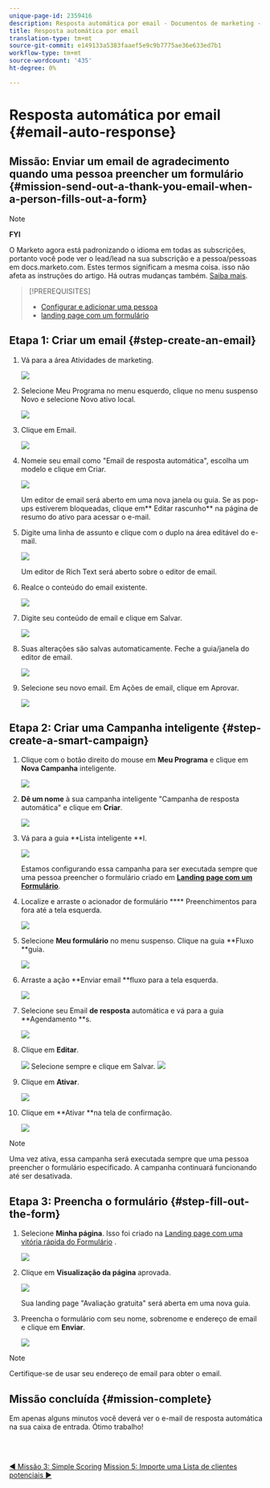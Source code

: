 ```yaml
---
unique-page-id: 2359416
description: Resposta automática por email - Documentos de marketing - Documentação do produto
title: Resposta automática por email
translation-type: tm+mt
source-git-commit: e149133a5383faaef5e9c9b7775ae36e633ed7b1
workflow-type: tm+mt
source-wordcount: '435'
ht-degree: 0%

---
```



# Resposta automática por email {#email-auto-response}

## Missão: Enviar um email de agradecimento quando uma pessoa preencher um formulário {#mission-send-out-a-thank-you-email-when-a-person-fills-out-a-form}

>[!NOTE]
>
>**FYI**
>
>O Marketo agora está padronizando o idioma em todas as subscrições, portanto você pode ver o lead/lead na sua subscrição e a pessoa/pessoas em docs.marketo.com. Estes termos significam a mesma coisa. isso não afeta as instruções do artigo. Há outras mudanças também. [Saiba mais](http://docs.marketo.com/display/DOCS/Updates+to+Marketo+Terminology).

>[!PREREQUISITES]
>
>* [Configurar e adicionar uma pessoa](get-set-up-and-add-a-person.md)
>* [landing page com um formulário](landing-page-with-a-form.md)

>



## Etapa 1: Criar um email {#step-create-an-email}

1. Vá para a área Atividades de marketing.

   ![](assets/one-2.png)

1. Selecione Meu Programa no menu esquerdo, clique no menu suspenso Novo e selecione Novo ativo local.

   ![](assets/two-3.png)

1. Clique em Email.

   ![](assets/three-2.png)

1. Nomeie seu email como &quot;Email de resposta automática&quot;, escolha um modelo e clique em Criar.

   ![](assets/four-1.png)

   Um editor de email será aberto em uma nova janela ou guia. Se as pop-ups estiverem bloqueadas, clique em** Editar rascunho** na página de resumo do ativo para acessar o e-mail.

1. Digite uma linha de assunto e clique com o duplo na área editável do e-mail.

   ![](assets/five-2.png)

   Um editor de Rich Text será aberto sobre o editor de email.

1. Realce o conteúdo do email existente.

   ![](assets/six-2.png)

1. Digite seu conteúdo de email e clique em Salvar.

   ![](assets/seven-2.png)

1. Suas alterações são salvas automaticamente. Feche a guia/janela do editor de email.

   ![](assets/eight-1.png)

1. Selecione seu novo email. Em Ações de email, clique em Aprovar.

   ![](assets/image2014-9-24-11-3a55-3a16.png)

## Etapa 2: Criar uma Campanha inteligente {#step-create-a-smart-campaign}

1. Clique com o botão direito do mouse em **Meu Programa** e clique em **Nova Campanha** inteligente.

   ![](assets/image2014-9-24-11-3a56-3a13.png)

1. **Dê um nome** à sua campanha inteligente &quot;Campanha de resposta automática&quot; e clique em **Criar**.

   ![](assets/image2014-9-24-11-3a56-3a25.png)

1. Vá para a guia **Lista inteligente **I.

   ![](assets/image2014-9-24-11-3a56-3a38.png)

   Estamos configurando essa campanha para ser executada sempre que uma pessoa preencher o formulário criado em [**Landing page com um Formulário**](landing-page-with-a-form.md).

1. Localize e arraste o acionador de formulário **** Preenchimentos para fora até a tela esquerda.

   ![](assets/image2014-9-24-11-3a57-3a18.png)

1. Selecione **Meu formulário** no menu suspenso. Clique na guia **Fluxo **guia.

   ![](assets/image2014-9-24-11-3a57-3a29.png)

1. Arraste a ação **Enviar email **fluxo para a tela esquerda.

   ![](assets/image2014-9-24-11-3a57-3a41.png)

1. Selecione seu Email **de resposta** automática e vá para a guia **Agendamento **s.

   ![](assets/image2014-9-24-11-3a57-3a53.png)

1. Clique em **Editar**.

   ![](assets/8.png)
Selecione sempre e clique em Salvar.
   ![](assets/9.png)

1. Clique em **Ativar**.

   ![](assets/10.png)

1. Clique em **Ativar **na tela de confirmação.

   ![](assets/11.png)

>[!NOTE]
>
>Uma vez ativa, essa campanha será executada sempre que uma pessoa preencher o formulário especificado. A campanha continuará funcionando até ser desativada.

## Etapa 3: Preencha o formulário {#step-fill-out-the-form}

1. Selecione **Minha página**. Isso foi criado na [Landing page com uma vitória rápida do Formulário](landing-page-with-a-form.md) .

   ![](assets/image2014-9-24-12-3a0-3a8.png)

1. Clique em **Visualização da página** aprovada.

   ![](assets/image2014-9-24-12-3a0-3a18.png)

   Sua landing page &quot;Avaliação gratuita&quot; será aberta em uma nova guia.

1. Preencha o formulário com seu nome, sobrenome e endereço de email e clique em **Enviar**.

   ![](assets/image2014-9-24-12-3a0-3a28.png)

>[!NOTE]
>
>Certifique-se de usar seu endereço de email para obter o email.

## Missão concluída {#mission-complete}

Em apenas alguns minutos você deverá ver o e-mail de resposta automática na sua caixa de entrada. Ótimo trabalho!

<br> 

[◄ Missão 3: Simple Scoring](simple-scoring.md) [Mission 5: Importe uma Lista de clientes potenciais ►](import-a-list-of-people.md)
